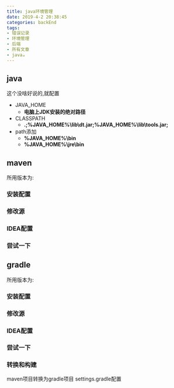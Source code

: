 ```yaml
---
title: java环境管理
date: 2019-4-2 20:38:45
categories: backEnd
tags:
- 错误记录
- 环境管理
- 后端
- 所有文章
- java☕️
---
```

## java
这个没啥好说的,就配置
- JAVA_HOME
  - **电脑上JDK安装的绝对路径**
- CLASSPATH
  - **.;%JAVA_HOME%\lib\dt.jar;%JAVA_HOME%\lib\tools.jar;**
- path添加
    - **%JAVA_HOME%\bin**
    - **%JAVA_HOME%\jre\bin**

## maven
所用版本为:
### 安装配置
### 修改源
### IDEA配置
### 尝试一下
## gradle
所用版本为:
### 安装配置
### 修改源
### IDEA配置
### 尝试一下
### 转换和构建
maven项目转换为gradle项目
settings.gradle配置

<Valine></Valine>